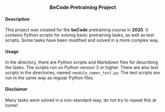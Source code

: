 <h3 align="center">BeCode Pretraining Project</h3>

#### Description

This project was created for the **beCode** pretraining course in **2025**. It contains Python scripts
for solving basic pretraining tasks, as well as test scripts. Some tasks have been modified
and solved in a more complex way.

#### Usage

In the directory, there are Python scripts and Markdown files for describing the tasks. 
The scripts run on Python version 3 or higher. There are also test scripts in the directories, 
named `<module_name>_test.py`. The test scripts are run in the same way as regular Python files.

#### Disclaimer

Many tasks were solved in a non-standard way; do not try to repeat this at home!

